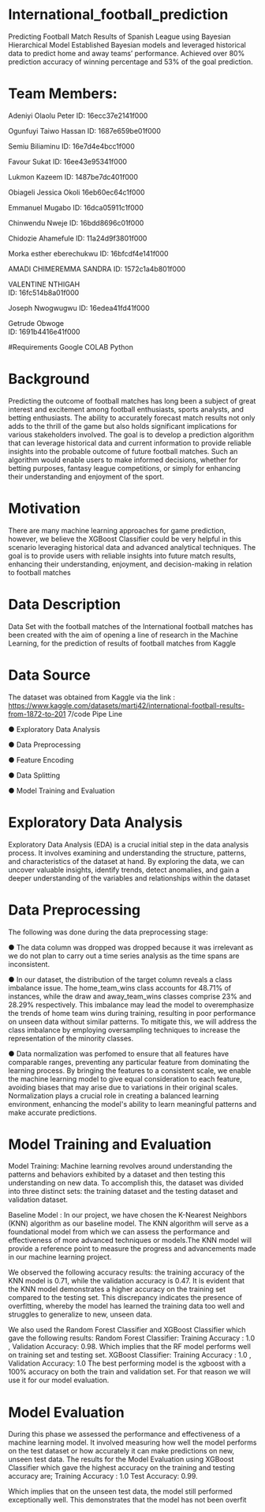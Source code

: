 # International_football_prediction

Predicting Football Match Results of Spanish League using Bayesian Hierarchical Model
Established Bayesian models and leveraged historical data to predict home and away teams’ performance. Achieved over 80% prediction accuracy of winning percentage and 53% of the goal prediction.

# Team Members:

Adeniyi Olaolu Peter
ID: 16ecc37e2141f000

Ogunfuyi Taiwo Hassan 
ID: 1687e659be01f000

Semiu Biliaminu
ID: 16e7d4e4bcc1f000

Favour Sukat
ID: 16ee43e95341f000

Lukmon Kazeem
ID: 1487be7dc401f000

 Obiageli Jessica Okoli
16eb60ec64c1f000

 Emmanuel Mugabo
ID: 16dca05911c1f000

 Chinwendu Nweje
ID: 16bdd8696c01f000

 Chidozie Ahamefule 
ID: 11a24d9f3801f000

Morka esther eberechukwu 
ID: 16bfcdf4e141f000

AMADI CHIMEREMMA SANDRA
ID: 1572c1a4b801f000

VALENTINE NTHIGAH       
ID: 16fc514b8a01f000

Joseph Nwogwugwu 
ID:  16edea41fd41f000

Getrude Obwoge  
ID: 1691b4416e41f000



#Requirements
Google COLAB
Python

# Background
Predicting the outcome of football matches has long been a subject of great interest and excitement among football enthusiasts, sports analysts, and betting enthusiasts. The ability to accurately forecast match results not only adds to the thrill of the game but also holds significant implications for various stakeholders involved.
The goal is to develop a prediction algorithm that can leverage historical data and current information to provide reliable insights into the probable outcome of future football matches. Such an algorithm would enable users to make informed decisions, whether for betting purposes, fantasy league competitions, or simply for enhancing their understanding and enjoyment of the sport.

# Motivation
There are many machine learning approaches for game prediction, however, we believe the XGBoost Classifier could be very helpful in this scenario leveraging historical data and advanced analytical techniques. The goal is to provide users with reliable insights into future match results, enhancing their understanding, enjoyment, and decision-making in relation to football matches

# Data Description
Data Set with the football matches of the International football matches has been created with the aim of opening a line of research in the Machine Learning, for the prediction of results of football matches from Kaggle

# Data Source
The dataset was obtained from Kaggle via the link :
https://www.kaggle.com/datasets/martj42/international-football-results-from-1872-to-201 7/code
Pipe Line

● Exploratory Data Analysis

● Data Preprocessing

● Feature Encoding

● Data Splitting

● Model Training and Evaluation

# Exploratory Data Analysis
Exploratory Data Analysis (EDA) is a crucial initial step in the data analysis process. It involves examining and understanding the structure, patterns, and characteristics of the dataset at hand. By exploring the data, we can uncover valuable insights, identify trends, detect anomalies, and gain a deeper understanding of the variables and relationships within the dataset

# Data Preprocessing
The following was done during the data preprocessing stage:

● The data column was dropped was dropped because it was irrelevant as we do not plan to carry out a time series analysis as the time spans are inconsistent.

● In our dataset, the distribution of the target column reveals a class imbalance issue. The home_team_wins class accounts for 48.71% of instances, while the draw and away_team_wins classes comprise 23% and 28.29% respectively. This imbalance may lead the model to overemphasize the trends of home team wins during training, resulting in poor performance on unseen data without similar patterns. To mitigate this, we will address the class imbalance by employing oversampling techniques to increase the representation of the minority classes.

● Data normalization was perfomed to ensure that all features have comparable ranges, preventing any particular feature from dominating the learning process. By bringing the features to a consistent scale, we enable the machine learning model to give equal consideration to each feature, avoiding biases that may arise due to variations in their original scales. Normalization plays a crucial role in creating a balanced learning environment, enhancing the model's ability to learn meaningful patterns and make accurate predictions.

# Model Training and Evaluation
Model Training: Machine learning revolves around understanding the patterns and behaviors exhibited by a dataset and then testing this understanding on new data. To accomplish this, the dataset was divided into three distinct sets: the training dataset and the testing dataset and validation dataset.

Baseline Model : In our project, we have chosen the K-Nearest Neighbors (KNN) algorithm as our baseline model. The KNN algorithm will serve as a foundational model from which we can assess the performance and effectiveness of more advanced techniques or models.The KNN model will provide a reference point to measure the progress and advancements made in our machine learning project.

We observed the following accuracy results: the training accuracy of the KNN model is 0.71, while the validation accuracy is 0.47.
It is evident that the KNN model demonstrates a higher accuracy on the training set compared to the testing set. This discrepancy indicates the presence of overfitting, whereby the model has learned the training data too well and struggles to generalize to new, unseen data.

We also used the Random Forest Classifier and XGBoost Classifier which gave the following results:
Random Forest Classifier: Training Accuracy : 1.0 , Validation Accuracy: 0.98. Which implies that the RF model performs well on training set and testing set.
XGBoost Classifier: Training Accuracy : 1.0 , Validation Accuracy: 1.0
The best performing model is the xgboost with a 100% accuracy on both the train and validation set. For that reason we will use it for our model evaluation.

# Model Evaluation
During this phase we assessed the performance and effectiveness of a machine learning model. It involved measuring how well the model performs on the test dataset or how accurately it can make predictions on new, unseen test data.
The results for the Model Evaluation using XGBoost Classifier which gave the highest accuracy on the training and testing accuracy are;
Training Accuracy : 1.0 Test Accuracy: 0.99.

Which implies that on the unseen test data, the model still performed exceptionally well. This demonstrates that the model has not been overfit


